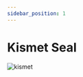 ```yaml
---
sidebar_position: 1
---
```


# Kismet Seal

![kismet](https://vwiki.valorserver.com/api/item/picture/kismet%20seal)
